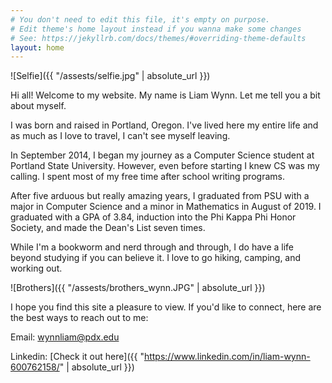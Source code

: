 ```yaml
---
# You don't need to edit this file, it's empty on purpose.
# Edit theme's home layout instead if you wanna make some changes
# See: https://jekyllrb.com/docs/themes/#overriding-theme-defaults
layout: home
---
```


![Selfie]({{ "/assests/selfie.jpg" | absolute_url }})

Hi all! Welcome to my website. My name is Liam Wynn. Let me tell you a bit about myself.

I was born and raised in Portland, Oregon. I've lived here my entire life and as much as I
love to travel, I can't see myself leaving.

In September 2014, I began my journey as a Computer Science student at Portland State University.
However, even before starting I knew CS was my calling. I spent most of my free time after school
writing programs.

After five arduous but really amazing years, I graduated from PSU with a major in Computer Science
and a minor in Mathematics in August of 2019. I graduated with a GPA of 3.84, induction into the Phi Kappa Phi Honor Society,
and made the Dean's List seven times.

While I'm a bookworm and nerd through and through, I do have a life beyond studying if you can believe
it. I love to go hiking, camping, and working out.

![Brothers]({{ "/assests/brothers_wynn.JPG" | absolute_url }})

I hope you find this site a pleasure to view. If you'd like to connect, here are the best ways to reach out to me:

Email: wynnliam@pdx.edu

Linkedin: [Check it out here]({{ "https://www.linkedin.com/in/liam-wynn-600762158/" | absolute_url }})
